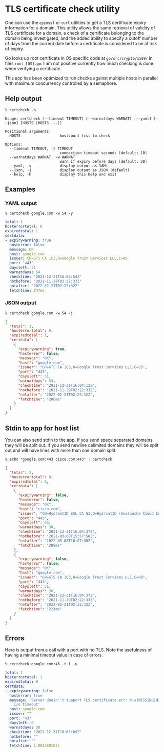 # TLS certificate check utility

One can use the `openssl` or `curl` utilities to get a TLS certificate expiry
information for a domain. This utility allows the same retrieval of validity of
TLS certificate for a domain, a check of a certificate belonging to the domain
being investigated, and the added ability to specify a cutoff number of days
from the current date before a certificate is considered to be at risk of
expiry.

Go looks up root certificats in OS specific code at `go/src/crypto/x509/` in
files `root_[OS].go`. I am not positive currently how much checking is done when
verifying a certificate.

This app has been optimized to run checks against multiple hosts in parallel with
maximum concurrency controlled by a semaphore.

## Help output

`% certcheck -h`
```
Usage: certcheck [--timeout TIMEOUT] [--warnatdays WARNAT] [--yaml] [--json] [HOSTS [HOSTS ...]]

Positional arguments:
  HOSTS                  host:port list to check

Options:
  --timeout TIMEOUT, -t TIMEOUT
                         connection timeout seconds [default: 10]
  --warnatdays WARNAT, -w WARNAT
                         warn if expiry before days [default: 30]
  --yaml, -y             display output as YAML
  --json, -j             display output as JSON (default)
  --help, -h             display this help and exit
```

## Examples

### YAML output

`% certcheck google.com -w 54 -y`
```yaml
total: 1
hosterrortotal: 0
expiredtotal: 1
certdata:
- expirywarning: true
  hosterror: false
  message: OK
  host: google.com
  issuer: CN=GTS CA 1C3,O=Google Trust Services LLC,C=US
  port: "443"
  daysleft: 51
  warnatdays: 54
  checktime: "2021-12-31T16:03:54Z"
  notbefore: "2021-11-29T02:22:33Z"
  notafter: "2022-02-21T02:22:32Z"
  fetchtime: 247ms
```

### JSON output

`% certcheck google.com -w 54 -j`
```json
{
  "total": 1,
  "hosterrortotal": 0,
  "expiredtotal": 1,
  "certdata": [
    {
      "expirywarning": true,
      "hosterror": false,
      "message": "OK",
      "host": "google.com",
      "issuer": "CN=GTS CA 1C3,O=Google Trust Services LLC,C=US",
      "port": "443",
      "daysleft": 51,
      "warnatdays": 54,
      "checktime": "2021-12-31T16:04:13Z",
      "notbefore": "2021-11-29T02:22:33Z",
      "notafter": "2022-02-21T02:22:32Z",
      "fetchtime": "206ms"
    }
  ]
}
```

## Stdin to app for host list

You can also send stdin to the app. If you send space separated domains they
will be split out. If you send newline delimited domains they will be split out
and will have lines with more than one domain split.

`% echo "google.com:443 cisco.com:443" | certcheck`
```json
{
  "total": 2,
  "hosterrortotal": 0,
  "expiredtotal": 0,
  "certdata": [
    {
      "expirywarning": false,
      "hosterror": false,
      "message": "OK",
      "host": "cisco.com",
      "issuer": "CN=HydrantID SSL CA G3,O=HydrantID (Avalanche Cloud Corporation),C=US",
      "port": "443",
      "daysleft": 66,
      "warnatdays": 30,
      "checktime": "2021-12-31T16:04:37Z",
      "notbefore": "2021-03-08T15:57:58Z",
      "notafter": "2022-03-08T16:07:00Z",
      "fetchtime": "288ms"
    },
    {
      "expirywarning": false,
      "hosterror": false,
      "message": "OK",
      "host": "google.com",
      "issuer": "CN=GTS CA 1C3,O=Google Trust Services LLC,C=US",
      "port": "443",
      "daysleft": 51,
      "warnatdays": 30,
      "checktime": "2021-12-31T16:04:37Z",
      "notbefore": "2021-11-29T02:22:33Z",
      "notafter": "2022-02-21T02:22:32Z",
      "fetchtime": "221ms"
    }
  ]
}
```

## Errors

Here is output from a call with a port with no TLS. Note the usefulness of
having a minimal timeout value in case of errors.

`% certcheck google.com:43 -t 1 -y`
```YAML
total: 1
hosterrortotal: 1
expiredtotal: 0
certdata:
- expirywarning: false
  hosterror: true
  message: 'Server doesn''t support TLS certificate err: %!s(MISSING)dial tcp 142.251.32.78:43:
    i/o timeout'
  host: google.com
  issuer: ""
  port: "43"
  daysleft: 0
  warnatdays: 30
  checktime: "2021-12-31T16:05:09Z"
  notbefore: ""
  notafter: ""
  fetchtime: 1.001580167s
```
